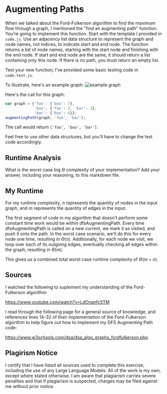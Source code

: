 # Augmenting Paths

When we talked about the Ford-Fulkerson algorithm to find the maximum flow
through a graph, I mentioned the "find an augmenting path" function. You're
going to implement this function. Start with the template I provided in
`code.js`. Use an adjacency list data structure to represent the graph and node
names, not indices, to indicate start and end node. The function returns a list
of node names, starting with the start node and finishing with the end node. If
start and end node are the same, it should return a list containing only this
node. If there is no path, you must return an empty list.

Test your new function; I've provided some basic testing code in `code.test.js`.

To illustrate, here's an example graph:
![example graph](graph.png)

Here's the call for this graph:

```javascript
var graph = {'foo': {'boo': 7},
             'boo': {'foo': 3, 'bar': 2},
             'bar': {'boo': 4}};
augmentingPath(graph, 'foo', 'bar');
```

The call would return `['foo', 'boo', 'bar']`.

Feel free to use other data structures, but you'll have to change the test code
accordingly.

## Runtime Analysis

What is the worst-case big $\Theta$ complexity of your implementation? Add your
answer, including your reasoning, to this markdown file.

## My Runtime

For my runtime complexity, $n$ represents the quantity of nodes in the input
graph, and $m$ represents the quantity of edges in the input.  

The first segment of code in my algorithm that doesn't perform some constant
time work would be within dfsAugmentingPath. Every time dfsAugmentingPath is
called on a new current, we mark it as visited, and push it onto the path. In
the worst case scenario, we'll do this for every node one time, resulting in
$\Theta(n)$. Additionally, for each node we visit, we loop over each of its
outgoing edges, eventually checking all edges within the graph, resulting in
$\Theta(m)$.  

This gives us a combined total worst case runtime complexity of $\Theta(m + n)$.  

## Sources

I watched the following to suplement my understanding of the Ford-Fulkerson
algorithm:  

https://www.youtube.com/watch?v=LdOnanfc5TM  

I read through the following page for a general source of knowledge, and
references lines 14-32 of their implementation of the Ford-Fulkerson
algorithm to help figure out how to implement my DFS Augmenting Path code:  

https://www.w3schools.com/dsa/dsa_algo_graphs_fordfulkerson.php  

## Plagirism Notice

I certify that I have listed all sources used to complete this exercise, including the use of any Large Language Models. All of the work is my own, except where stated otherwise. I am aware that plagiarism carries severe penalties and that if plagiarism is suspected, charges may be filed against me without prior notice.
